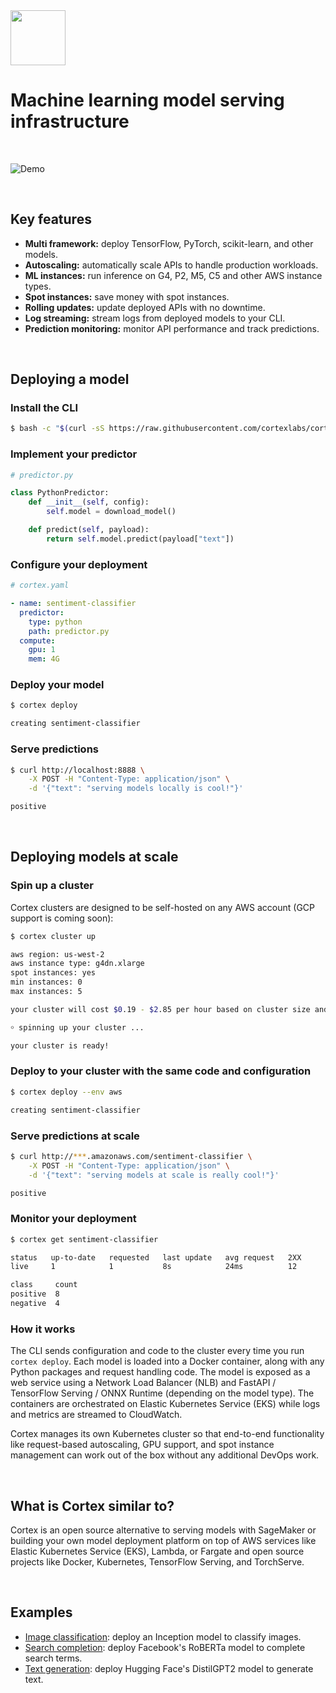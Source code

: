 <img src='https://s3-us-west-2.amazonaws.com/cortex-public/logo.png' height='88'>

# Machine learning model serving infrastructure

<br>

<!-- Set header Cache-Control=no-cache on the S3 object metadata (see https://help.github.com/en/articles/about-anonymized-image-urls) -->
![Demo](https://d1zqebknpdh033.cloudfront.net/demo/gif/v0.13_2.gif)

<br>

## Key features

* **Multi framework:** deploy TensorFlow, PyTorch, scikit-learn, and other models.
* **Autoscaling:** automatically scale APIs to handle production workloads.
* **ML instances:** run inference on G4, P2, M5, C5 and other AWS instance types.
* **Spot instances:** save money with spot instances.
* **Rolling updates:** update deployed APIs with no downtime.
* **Log streaming:** stream logs from deployed models to your CLI.
* **Prediction monitoring:** monitor API performance and track predictions.

<br>

## Deploying a model

### Install the CLI

<!-- CORTEX_VERSION_README_MINOR -->
```bash
$ bash -c "$(curl -sS https://raw.githubusercontent.com/cortexlabs/cortex/0.16/get-cli.sh)"
```

### Implement your predictor

```python
# predictor.py

class PythonPredictor:
    def __init__(self, config):
        self.model = download_model()

    def predict(self, payload):
        return self.model.predict(payload["text"])
```

### Configure your deployment

```yaml
# cortex.yaml

- name: sentiment-classifier
  predictor:
    type: python
    path: predictor.py
  compute:
    gpu: 1
    mem: 4G
```

### Deploy your model

```bash
$ cortex deploy

creating sentiment-classifier
```

### Serve predictions

```bash
$ curl http://localhost:8888 \
    -X POST -H "Content-Type: application/json" \
    -d '{"text": "serving models locally is cool!"}'

positive
```

<br>

## Deploying models at scale

### Spin up a cluster

Cortex clusters are designed to be self-hosted on any AWS account (GCP support is coming soon):

```bash
$ cortex cluster up

aws region: us-west-2
aws instance type: g4dn.xlarge
spot instances: yes
min instances: 0
max instances: 5

your cluster will cost $0.19 - $2.85 per hour based on cluster size and spot instance pricing/availability

￮ spinning up your cluster ...

your cluster is ready!
```

### Deploy to your cluster with the same code and configuration

```bash
$ cortex deploy --env aws

creating sentiment-classifier
```

### Serve predictions at scale

```bash
$ curl http://***.amazonaws.com/sentiment-classifier \
    -X POST -H "Content-Type: application/json" \
    -d '{"text": "serving models at scale is really cool!"}'

positive
```

### Monitor your deployment

```bash
$ cortex get sentiment-classifier

status   up-to-date   requested   last update   avg request   2XX
live     1            1           8s            24ms          12

class     count
positive  8
negative  4
```

### How it works

The CLI sends configuration and code to the cluster every time you run `cortex deploy`. Each model is loaded into a Docker container, along with any Python packages and request handling code. The model is exposed as a web service using a Network Load Balancer (NLB) and FastAPI / TensorFlow Serving / ONNX Runtime (depending on the model type). The containers are orchestrated on Elastic Kubernetes Service (EKS) while logs and metrics are streamed to CloudWatch.

Cortex manages its own Kubernetes cluster so that end-to-end functionality like request-based autoscaling, GPU support, and spot instance management can work out of the box without any additional DevOps work.

<br>

## What is Cortex similar to?

Cortex is an open source alternative to serving models with SageMaker or building your own model deployment platform on top of AWS services like Elastic Kubernetes Service (EKS), Lambda, or Fargate and open source projects like Docker, Kubernetes, TensorFlow Serving, and TorchServe.

<br>

## Examples

<!-- CORTEX_VERSION_README_MINOR x3 -->
* [Image classification](https://github.com/cortexlabs/cortex/tree/0.16/examples/tensorflow/image-classifier): deploy an Inception model to classify images.
* [Search completion](https://github.com/cortexlabs/cortex/tree/0.16/examples/pytorch/search-completer): deploy Facebook's RoBERTa model to complete search terms.
* [Text generation](https://github.com/cortexlabs/cortex/tree/0.16/examples/pytorch/text-generator): deploy Hugging Face's DistilGPT2 model to generate text.
